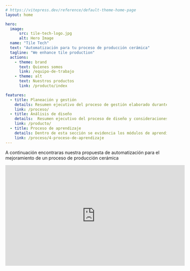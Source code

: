 ```yaml
---
# https://vitepress.dev/reference/default-theme-home-page
layout: home

hero:
  image:
      src: tile-tech-logo.jpg
      alt: Hero Image
  name: "Tile Tech"
  text: "Automatización para tu proceso de producción cerámica"
  tagline: "We enhance tile production"
  actions:
    - theme: brand
      text: Quienes somos
      link: /equipo-de-trabajo
    - theme: alt
      text: Nuestros productos
      link: /producto/index

features:
  - title: Planeación y gestión
    details: Resumen ejecutivo del proceso de gestión elaborado durante el desarrollo del proyecto
    link: /proceso/
  - title: Análisis de diseño
    details:  Resumen ejecutivo del proceso de diseño y consideraciones tomadas para la elaboración de la propuesta 
    link: /producto/
  - title: Proceso de aprendizaje
    details: Dentro de esta sección se evidencia los módulos de aprendizaje de las habilidades desarrolladas durante este proyecto
    link: /proceso/4-proceso-de-aprendizaje
---
```



A continuación encontraras nuestra propuesta de automatización para el mejoramiento de un proceso de producción cerámica

<iframe width="560" height="315" src="https://www.youtube.com/embed/OOryg0T-8Ps?si=zwQEkovh5ce04zeW" title="YouTube video player" frameborder="0" allow="accelerometer; autoplay; clipboard-write; encrypted-media; gyroscope; picture-in-picture; web-share" referrerpolicy="strict-origin-when-cross-origin" allowfullscreen></iframe>


